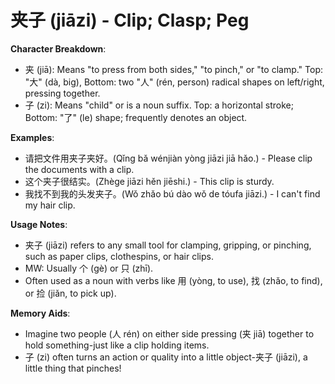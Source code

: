 # **夹子 (jiāzi) - Clip; Clasp; Peg**

**Character Breakdown**:  
- 夹 (jiā): Means "to press from both sides," "to pinch," or "to clamp." Top: "大" (dà, big), Bottom: two "人" (rén, person) radical shapes on left/right, pressing together.  
- 子 (zi): Means "child" or is a noun suffix. Top: a horizontal stroke; Bottom: "了" (le) shape; frequently denotes an object.

**Examples**:  
- 请把文件用夹子夹好。(Qǐng bǎ wénjiàn yòng jiāzi jiā hǎo.) - Please clip the documents with a clip.  
- 这个夹子很结实。(Zhège jiāzi hěn jiēshi.) - This clip is sturdy.  
- 我找不到我的头发夹子。(Wǒ zhǎo bú dào wǒ de tóufa jiāzi.) - I can't find my hair clip.

**Usage Notes**:  
- 夹子 (jiāzi) refers to any small tool for clamping, gripping, or pinching, such as paper clips, clothespins, or hair clips.  
- MW: Usually 个 (gè) or 只 (zhī).  
- Often used as a noun with verbs like 用 (yòng, to use), 找 (zhǎo, to find), or 捡 (jiǎn, to pick up).

**Memory Aids**:  
- Imagine two people (人 rén) on either side pressing (夹 jiā) together to hold something-just like a clip holding items.  
- 子 (zi) often turns an action or quality into a little object-夹子 (jiāzi), a little thing that pinches!